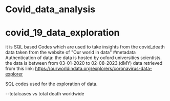 # Covid_data_analysis
# covid_19_data_exploration
it is SQL based Codes which are used to take insights from the covid_death data taken from the website of "Our world in data"
#metadata 
Authentication of data: the data is hosted by oxford universities scientists.
the data is between from 03-01-2020 to 02-08-2023.(dMY)
data retrieved from this link: https://ourworldindata.org/explorers/coronavirus-data-explorer

SQL codes used for the exploration of data.

--totalcases vs total death worldwide

